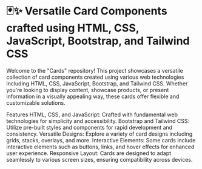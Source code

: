 # 🃏✨ Versatile Card Components crafted using HTML, CSS, JavaScript, Bootstrap, and Tailwind CSS

Welcome to the "Cards" repository! This project showcases a versatile collection of card components created using various web technologies including HTML, CSS, JavaScript, Bootstrap, and Tailwind CSS. 
Whether you're looking to display content, showcase products, or present information in a visually appealing way, these cards offer flexible and customizable solutions.

Features
HTML, CSS, and JavaScript: Crafted with fundamental web technologies for simplicity and accessibility.
Bootstrap and Tailwind CSS: Utilize pre-built styles and components for rapid development and consistency.
Versatile Designs: Explore a variety of card designs including grids, stacks, overlays, and more.
Interactive Elements: Some cards include interactive elements such as buttons, links, and hover effects for enhanced user experience.
Responsive Layout: Cards are designed to adapt seamlessly to various screen sizes, ensuring compatibility across devices.
